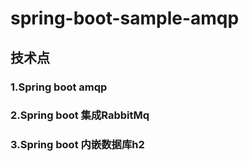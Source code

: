 # spring-boot-sample-amqp
## 技术点
### 1.Spring boot amqp
### 2.Spring boot 集成RabbitMq
### 3.Spring boot 内嵌数据库h2
````